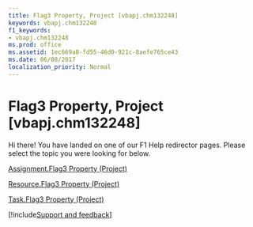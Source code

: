 ```yaml
---
title: Flag3 Property, Project [vbapj.chm132248]
keywords: vbapj.chm132248
f1_keywords:
- vbapj.chm132248
ms.prod: office
ms.assetid: 1ec669a8-fd55-46d0-921c-8aefe765ce43
ms.date: 06/08/2017
localization_priority: Normal
---
```



# Flag3 Property, Project [vbapj.chm132248]

Hi there! You have landed on one of our F1 Help redirector pages. Please select the topic you were looking for below.

[Assignment.Flag3 Property (Project)](http://msdn.microsoft.com/library/00dbf405-bed1-60fa-8b36-e7111f0519b4%28Office.15%29.aspx)

[Resource.Flag3 Property (Project)](http://msdn.microsoft.com/library/9204c454-4ca6-51a3-2996-b2d376bb713f%28Office.15%29.aspx)

[Task.Flag3 Property (Project)](http://msdn.microsoft.com/library/94da8958-027a-8ea3-88fd-03d901297bc8%28Office.15%29.aspx)

[!include[Support and feedback](~/includes/feedback-boilerplate.md)]